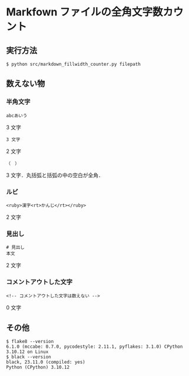 # Markfown ファイルの全角文字数カウント

## 実行方法
```
$ python src/markdown_fillwidth_counter.py filepath
```

## 数えない物
### 半角文字
```
abcあいう
```
3 文字  

```
3 文字
```
2 文字  

```
（　）  
```
3 文字．丸括弧と括弧の中の空白が全角．  

### ルビ
```
<ruby>漢字<rt>かんじ</rt></ruby>  
```
2 文字  

### 見出し
```
# 見出し
本文
```
2 文字  

### コメントアウトした文字
```
<!-- コメントアウトした文字は数えない -->
```
0 文字  

## その他
```
$ flake8 --version
6.1.0 (mccabe: 0.7.0, pycodestyle: 2.11.1, pyflakes: 3.1.0) CPython 3.10.12 on Linux
$ black --version
black, 23.11.0 (compiled: yes)
Python (CPython) 3.10.12
```
